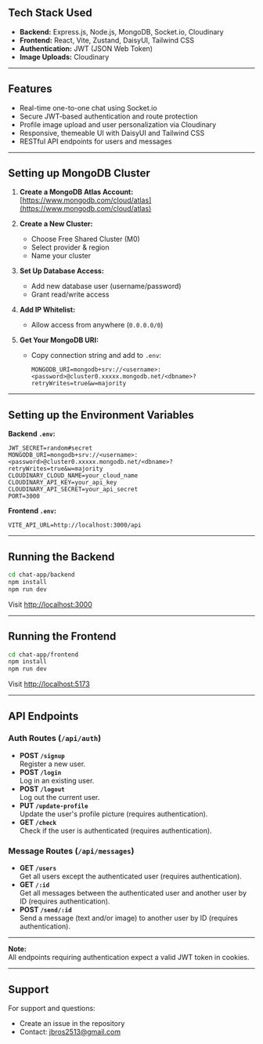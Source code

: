 ## Tech Stack Used

- **Backend:** Express.js, Node.js, MongoDB, Socket.io, Cloudinary
- **Frontend:** React, Vite, Zustand, DaisyUI, Tailwind CSS
- **Authentication:** JWT (JSON Web Token)
- **Image Uploads:** Cloudinary

---

## Features

- Real-time one-to-one chat using Socket.io
- Secure JWT-based authentication and route protection
- Profile image upload and user personalization via Cloudinary
- Responsive, themeable UI with DaisyUI and Tailwind CSS
- RESTful API endpoints for users and messages

---

## Setting up MongoDB Cluster

1. **Create a MongoDB Atlas Account:**  
   [https://www.mongodb.com/cloud/atlas](https://www.mongodb.com/cloud/atlas)

2. **Create a New Cluster:**  
   - Choose Free Shared Cluster (M0)
   - Select provider & region
   - Name your cluster

3. **Set Up Database Access:**  
   - Add new database user (username/password)
   - Grant read/write access

4. **Add IP Whitelist:**  
   - Allow access from anywhere (`0.0.0.0/0`)

5. **Get Your MongoDB URI:**  
   - Copy connection string and add to `.env`:
     ```
     MONGODB_URI=mongodb+srv://<username>:<password>@cluster0.xxxxx.mongodb.net/<dbname>?retryWrites=true&w=majority
     ```

---

## Setting up the Environment Variables

**Backend `.env`:**
```env
JWT_SECRET=random#secret
MONGODB_URI=mongodb+srv://<username>:<password>@cluster0.xxxxx.mongodb.net/<dbname>?retryWrites=true&w=majority
CLOUDINARY_CLOUD_NAME=your_cloud_name
CLOUDINARY_API_KEY=your_api_key
CLOUDINARY_API_SECRET=your_api_secret
PORT=3000
```

**Frontend `.env`:**
```env
VITE_API_URL=http://localhost:3000/api
```

---

## Running the Backend

```bash
cd chat-app/backend
npm install
npm run dev
```
Visit [http://localhost:3000](http://localhost:3000)

---

## Running the Frontend

```bash
cd chat-app/frontend
npm install
npm run dev
```
Visit [http://localhost:5173](http://localhost:5173)

---

## API Endpoints

### Auth Routes (`/api/auth`)
- **POST `/signup`**  
  Register a new user.
- **POST `/login`**  
  Log in an existing user.
- **POST `/logout`**  
  Log out the current user.
- **PUT `/update-profile`**  
  Update the user's profile picture (requires authentication).
- **GET `/check`**  
  Check if the user is authenticated (requires authentication).

### Message Routes (`/api/messages`)
- **GET `/users`**  
  Get all users except the authenticated user (requires authentication).
- **GET `/:id`**  
  Get all messages between the authenticated user and another user by ID (requires authentication).
- **POST `/send/:id`**  
  Send a message (text and/or image) to another user by ID (requires authentication).

---

**Note:**  
All endpoints requiring authentication expect a valid JWT token in cookies.

---

## Support

For support and questions:
- Create an issue in the repository
- Contact: jbros2513@gmail.com
```

